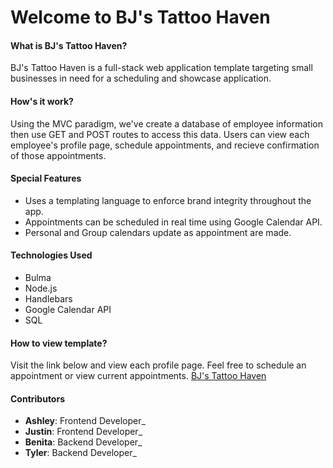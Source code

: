 # Welcome to BJ's Tattoo Haven

#### What is BJ's Tattoo Haven?
BJ's Tattoo Haven is a full-stack web application template targeting small businesses in need for a scheduling and showcase application. 

#### How's it work?
Using the MVC paradigm, we've create a database of employee information then use GET and POST routes to access this data. Users can view each employee's profile page, schedule appointments, and recieve confirmation of those appointments.


#### Special Features
* Uses a templating language to enforce brand integrity throughout the app.
* Appointments can be scheduled in real time using Google Calendar API.
* Personal and Group calendars update as appointment are made.


#### Technologies Used
* Bulma
* Node.js
* Handlebars
* Google Calendar API
* SQL

#### How to view template?
Visit the link below and view each profile page. Feel free to schedule an appointment or view current appointments.
[BJ's Tattoo Haven](https://bjs-tattoo-haven.herokuapp.com/)

#### Contributors
* **Ashley**: Frontend Developer_
* **Justin**: Frontend Developer_
* **Benita**: Backend Developer_
* **Tyler**: Backend Developer_
